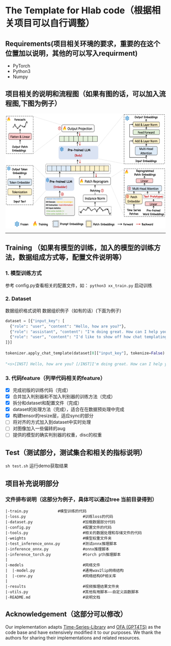 # The Template for Hlab code（根据相关项目可以自行调整）

## Requirements(项目相关环境的要求，重要的在这个位置加以说明，其他的可以写入requirment)

- PyTorch 
- Python3 
- Numpy 

## 项目相关的说明和流程图（如果有图的话，可以加入流程图,下图为例子）
<p align="center">
<img src="./assert/sample.png" height = "360" alt="" align=center />
</p>

****
## Training （如果有模型的训练，加入的模型的训练方法，数据组成方式等，配置文件说明等）
### 1. 模型训练方式
参考 config.py查看相关的配置文件，如：
`python3 xx_train.py` 启动训练

### 2. Dataset
数据组织格式说明
数据组织例子（如有的话）(下面为例子)

```python
dataset = [{"input_key": [
  {"role": "user", "content": "Hello, how are you?"},
  {"role": "assistant", "content": "I'm doing great. How can I help you today?"},
  {"role": "user", "content": "I'd like to show off how chat templating works!"},
]}]

tokenizer.apply_chat_template(dataset[0]["input_key"], tokenize=False)

"<s>[INST] Hello, how are you? [/INST]I'm doing great. How can I help you today?</s> [INST] I'd like to show off how chat templating works! [/INST]"
```

### 3. 代码feature（列举代码相关的feature）
- [x] 完成初版的训练代码（完成）
- [x] 合并加入判别器和不加入判别器的训练方法（完成）
- [x] 拆分和dataset和配置文件（完成）
- [x] dataset的处理方法（完成），适合在在数据预处理中完成
- [x] 构建tensor的resize层，适应sync的部分
- [ ] 将对齐的方式加入到dataset中实时处理
- [ ] 对图像加入一些偏转的aug
- [ ] 提供的模型的确实判别器的权重，disc的权重

## Test（测试部分，测试集合和相关的指标说明）
`sh test.sh` 运行demo获取结果

## 项目补充说明部分
### 文件排布说明（这部分为例子，具体可以通过tree 当前目录得到）
```
|-train.py             #模型训练的代码
|-loss.py                         #训练loss的代码
|-dataset.py                      #加载数据部分代码
|-config.py                       #配置文件的代码
|-tools.py                        #相关的数据处理和存储文件的代码
|-weights                         #模型权重文件夹
|-test_inference_onnx.py          #测试onnx推理脚本
|-inference_onnx.py               #onnx推理脚本
|-inference_torch.py              #torch pth推理脚本
|
|-medels                          #网络文件
|  |-model.py                     #通用wav2lip网络结构   
|  |-conv.py                      #网络结构OP相关库
|
|-results                         #视频推理结果文件夹
|-utils.py                        #其他有用脚本——自定义函数脚本
|-README.md                       #说明文档

```
## Acknowledgement（这部分可以修改）
Our implementation adapts [Time-Series-Library](https://github.com/thuml/Time-Series-Library) and [OFA (GPT4TS)](https://github.com/DAMO-DI-ML/NeurIPS2023-One-Fits-All) as the code base and have extensively modified it to our purposes. We thank the authors for sharing their implementations and related resources.
